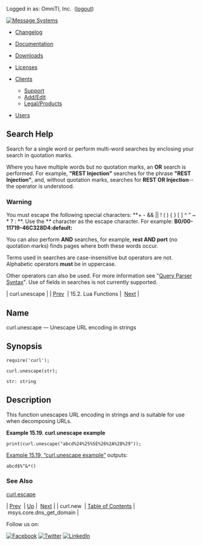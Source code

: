 Logged in as: OmniTI, Inc.  ([logout](https://support.messagesystems.com/logout.php))

[![Message Systems](https://support.messagesystems.com/images/ms-white205.png)](https://support.messagesystems.com/start.php) 

*   [Changelog](https://support.messagesystems.com/start.php?show=changelog)
*   [Documentation](https://support.messagesystems.com/docs/)
*   [Downloads](https://support.messagesystems.com/start.php)

*   [Licenses](https://support.messagesystems.com/license_summary.php)
*   <a href="">Clients</a>
    *   [Support](https://support.messagesystems.com/cs.php)
    *   [Add/Edit](https://support.messagesystems.com/edit_client.php)
    *   [Legal/Products](https://support.messagesystems.com/edit_products.php)
*   [Users](https://support.messagesystems.com/edit_customer.php)

## Search Help

Search for a single word or perform multi-word searches by enclosing your search in quotation marks.

Where you have multiple words but no quotation marks, an **OR** search is performed. For example, **"REST Injection"** searches for the phrase **"REST Injection"**, and, without quotation marks, searches for **REST OR Injection**--the operator is understood.

### Warning

You must escape the following special characters: **+ - && || ! ( ) { } [ ] ^ " ~ * ? : \**. Use the **\** character as the escape character. For example: **B0/00-11719-46C328D4\:default\:**

You can also perform **AND** searches, for example, **rest AND port** (no quotation marks) finds pages where both these words occur.

Terms used in searches are case-insensitive but operators are not. Alphabetic operators **must** be in uppercase.

Other operators can also be used. For more information see "[Query Parser Syntax](https://lucene.apache.org/core/old_versioned_docs/versions/3_0_0/queryparsersyntax.html)". Use of fields in searches is not currently supported.

| curl.unescape |
| [Prev](lua.ref.curl.new.php)  | 15.2. Lua Functions |  [Next](lua.ref.msys.core.dns_get_domain.php) |

<a name="lua.ref.curl.unescape"></a>
## Name

curl.unescape — Unescape URL encoding in strings

<a name="idp24092384"></a>
## Synopsis

`require('curl');`

`curl.unescape(str);`

`str: string`<a name="idp24095744"></a>
## Description

This function unescapes URL encoding in strings and is suitable for use when decomposing URLs.

<a name="lua.ref.curl.unescape.example"></a>

**Example 15.19. curl.unescape example**

`print(curl.unescape("abcd%24%25%5E%26%2A%28%29"));`

[Example 15.19, “curl.unescape example”](lua.ref.curl.unescape.php#lua.ref.curl.unescape.example "Example 15.19. curl.unescape example") outputs:

`abcd$%^&*()`<a name="idp24100688"></a>
### See Also

[curl.escape](lua.ref.curl.escape.php "curl.escape")

| [Prev](lua.ref.curl.new.php)  | [Up](lua.function.details.php) |  [Next](lua.ref.msys.core.dns_get_domain.php) |
| curl.new  | [Table of Contents](index.php) |  msys.core.dns_get_domain |

Follow us on:

[![Facebook](https://support.messagesystems.com/images/icon-facebook.png)](http://www.facebook.com/messagesystems) [![Twitter](https://support.messagesystems.com/images/icon-twitter.png)](http://twitter.com/#!/MessageSystems) [![LinkedIn](https://support.messagesystems.com/images/icon-linkedin.png)](http://www.linkedin.com/company/message-systems)